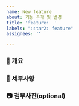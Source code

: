 ```yaml
---
name: New feature
about: 기능 추가 및 변경
title: 'feature:  '
labels: ":star2: feature"
assignees: ''

---
```


### 📘 개요

### 📗 세부사항

### 📷 첨부사진(optional)
